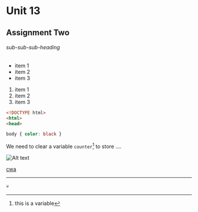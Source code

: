 # Unit 13

## Assignment Two

###### sub-sub-sub-heading

* item 1
* item 2
* item 3

1. item 1
1. item 2
1. item 3

`````` html
<!DOCTYPE html>
<html>
<head>
``````

``` css
body { color: black }
```

We need to clear a variable `counter`[^1] to store ....

![Alt text](MicrosoftTeams-image.png)

[cwa](https://www.cwa.ac.uk)

------

:skull:

[^1]: this is a variable